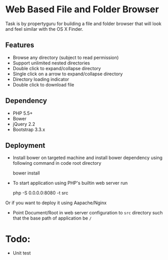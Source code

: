 # Web Based File and Folder Browser
Task is by propertyguru for building a file and folder browser that will look and feel 
similar with the OS X Finder.

## Features
+ Browse any directory (subject to read permission)
+ Support unlimited nested directories
+ Double click to expand/collapse directory
+ Single click on a arrow to expand/collapse directory
+ Directory loading indicator
+ Double click to download file

## Dependency

+ PHP 5.5+
+ Bower
+ jQuery 2.2
+ Bootstrap 3.3.x

## Deployment

* Install bower on targeted machine and install bower dependency using following command in code 
root directory
 
    bower install

* To start application using PHP's builtin web server run

    php -S 0.0.0.0:8080 -t src
    
Or if you want to deploy it using Aapache/Nginx

* Point Document/Root in web server configuration to `src` directory such that the base path of 
application be `/`


# Todo:

+ Unit test
